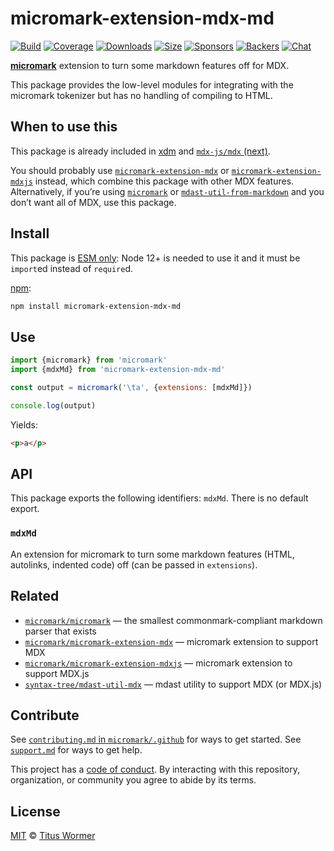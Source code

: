 # micromark-extension-mdx-md

[![Build][build-badge]][build]
[![Coverage][coverage-badge]][coverage]
[![Downloads][downloads-badge]][downloads]
[![Size][size-badge]][size]
[![Sponsors][sponsors-badge]][collective]
[![Backers][backers-badge]][collective]
[![Chat][chat-badge]][chat]

**[micromark][]** extension to turn some markdown features off for MDX.

This package provides the low-level modules for integrating with the micromark
tokenizer but has no handling of compiling to HTML.

## When to use this

This package is already included in [xdm][] and [`mdx-js/mdx` (next)][mdx-js].

You should probably use [`micromark-extension-mdx`][mdx] or
[`micromark-extension-mdxjs`][mdxjs] instead, which combine this package with
other MDX features.
Alternatively, if you’re using [`micromark`][micromark] or
[`mdast-util-from-markdown`][from-markdown] and you don’t want all of MDX, use
this package.

## Install

This package is [ESM only](https://gist.github.com/sindresorhus/a39789f98801d908bbc7ff3ecc99d99c):
Node 12+ is needed to use it and it must be `import`ed instead of `require`d.

[npm][]:

```sh
npm install micromark-extension-mdx-md
```

## Use

```js
import {micromark} from 'micromark'
import {mdxMd} from 'micromark-extension-mdx-md'

const output = micromark('\ta', {extensions: [mdxMd]})

console.log(output)
```

Yields:

```html
<p>a</p>
```

## API

This package exports the following identifiers: `mdxMd`.
There is no default export.

### `mdxMd`

An extension for micromark to turn some markdown features (HTML, autolinks,
indented code) off (can be passed in `extensions`).

## Related

*   [`micromark/micromark`][micromark]
    — the smallest commonmark-compliant markdown parser that exists
*   [`micromark/micromark-extension-mdx`][mdx]
    — micromark extension to support MDX
*   [`micromark/micromark-extension-mdxjs`][mdxjs]
    — micromark extension to support MDX.js
*   [`syntax-tree/mdast-util-mdx`][mdast-util-mdx]
    — mdast utility to support MDX (or MDX.js)

## Contribute

See [`contributing.md` in `micromark/.github`][contributing] for ways to get
started.
See [`support.md`][support] for ways to get help.

This project has a [code of conduct][coc].
By interacting with this repository, organization, or community you agree to
abide by its terms.

## License

[MIT][license] © [Titus Wormer][author]

<!-- Definitions -->

[build-badge]: https://github.com/micromark/micromark-extension-mdx-md/workflows/main/badge.svg

[build]: https://github.com/micromark/micromark-extension-mdx-md/actions

[coverage-badge]: https://img.shields.io/codecov/c/github/micromark/micromark-extension-mdx-md.svg

[coverage]: https://codecov.io/github/micromark/micromark-extension-mdx-md

[downloads-badge]: https://img.shields.io/npm/dm/micromark-extension-mdx-md.svg

[downloads]: https://www.npmjs.com/package/micromark-extension-mdx-md

[size-badge]: https://img.shields.io/bundlephobia/minzip/micromark-extension-mdx-md.svg

[size]: https://bundlephobia.com/result?p=micromark-extension-mdx-md

[sponsors-badge]: https://opencollective.com/unified/sponsors/badge.svg

[backers-badge]: https://opencollective.com/unified/backers/badge.svg

[collective]: https://opencollective.com/unified

[chat-badge]: https://img.shields.io/badge/chat-discussions-success.svg

[chat]: https://github.com/micromark/micromark/discussions

[npm]: https://docs.npmjs.com/cli/install

[license]: license

[author]: https://wooorm.com

[contributing]: https://github.com/micromark/.github/blob/HEAD/contributing.md

[support]: https://github.com/micromark/.github/blob/HEAD/support.md

[coc]: https://github.com/micromark/.github/blob/HEAD/code-of-conduct.md

[micromark]: https://github.com/micromark/micromark

[xdm]: https://github.com/wooorm/xdm

[mdx-js]: https://github.com/mdx-js/mdx

[mdx]: https://github.com/micromark/micromark-extension-mdx

[mdxjs]: https://github.com/micromark/micromark-extension-mdxjs

[mdast-util-mdx]: https://github.com/syntax-tree/mdast-util-mdx

[from-markdown]: https://github.com/syntax-tree/mdast-util-from-markdown
